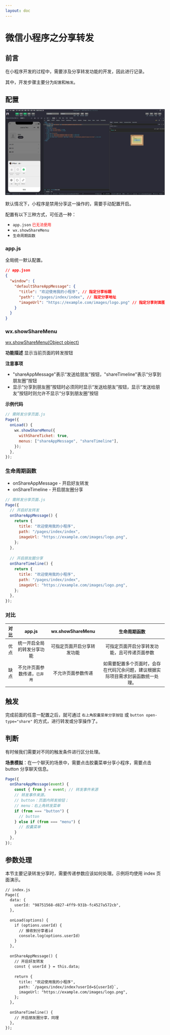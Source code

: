 ```yaml
---
layout: doc
---
```


# 微信小程序之分享转发

## 前言

在小程序开发的过程中，需要涉及分享转发功能的开发，因此进行记录。

其中，开发步骤主要分为`配置`和`触发`。

## 配置

![默认禁用效果图](../public/images-blog/program/program-share_2023-04-27_09-44-24.jpg)

默认情况下，小程序是禁用分享这一操作的，需要手动配置开启。

配置有以下三种方式，可任选一种：

- `app.json` <span style="color: red; font-size: 12px;">已无法使用</span>
- `wx.showShareMenu`
- `生命周期函数`

### app.js

全局统一默认配置。

```json
// app.json
{
  "window": {
    "defaultShareAppMessage": {
      "title": "欢迎使用我的小程序", // 指定分享标题
      "path": "/pages/index/index", // 指定分享地址
      "imageUrl": "https://example.com/images/logo.png" // 指定分享封面图
    }
  }
}
```

### wx.showShareMenu

[wx.showShareMenu(Object object)](https://developers.weixin.qq.com/miniprogram/dev/api/share/wx.showShareMenu.html)

**功能描述**
显示当前页面的转发按钮

**注意事项**

- "shareAppMessage"表示“发送给朋友”按钮，"shareTimeline"表示“分享到朋友圈”按钮
- 显示“分享到朋友圈”按钮时必须同时显示“发送给朋友”按钮，显示“发送给朋友”按钮时则允许不显示“分享到朋友圈”按钮

**示例代码**

```javascript
// 需转发分享页面.js
Page({
  onLoad() {
    wx.showShareMenu({
      withShareTicket: true,
      menus: ["shareAppMessage", "shareTimeline"],
    });
  },
});
```

### 生命周期函数

- onShareAppMessage - 开启好友转发
- onShareTimeline - 开启朋友圈分享

```javascript
// 需转发分享页面.js
Page({
  // 开启好友转发
  onShareAppMessage() {
    return {
      title: "欢迎使用我的小程序",
      path: "/pages/index/index",
      imageUrl: "https://example.com/images/logo.png",
    };
  },

  // 开启朋友圈分享
  onShareTimeline() {
    return {
      title: "欢迎使用我的小程序",
      path: "/pages/index/index",
      imageUrl: "https://example.com/images/logo.png",
    };
  },
});
```

### 对比

| 对比 |            app.js            |      wx.showShareMenu      |                                   生命周期函数                                   |
| :--: | :--------------------------: | :------------------------: | :------------------------------------------------------------------------------: |
| 优点 |  统一开启全局的转发分享功能  | 可指定页面开启分享转发功能 |                   可指定页面开启分享转发功能，且可传递页面参数                   |
| 缺点 | 不允许页面参数传递，`已弃用` |     不允许页面参数传递     | 如需要配置多个页面时，会存在代码冗余问题，建议根据实际项目需求封装函数统一处理。 |

## 触发

完成前面的任意一配置之后，就可通过 `右上角胶囊菜单分享按钮` 或 `button open-type="share"` 的方式，进行转发或分享操作了。

## 判断

有时候我们需要对不同的触发条件进行区分处理。

**场景模拟**：在一个聊天的场景中，需要点击胶囊菜单分享小程序，需要点击 button 分享聊天信息。

```javascript
Page({
  onShareAppMessage(event) {
    const { from } = event; // 转发事件来源
    // 转发事件来源。
    // button：页面内转发按钮；
    // menu：右上角转发菜单
    if (from === "button") {
      // button
    } else if (from === "menu") {
      // 胶囊菜单
    }
  },
});
```

## 参数处理

本节主要记录转发分享时，需要传递参数应该如何处理。示例将均使用 index 页面演示。

```javascript{10,20}
// index.js
Page({
  data: {
    userId: "98751568-d827-4ff9-931b-fc4527a572cb",
  },

  onLoad(options) {
    if (options.userId) {
      // 接收到分享者id
      console.log(options.userId)
    }
  },

  onShareAppMessage() {
    // 开启好友转发
    const { userId } = this.data;

    return {
      title: "欢迎使用我的小程序",
      path: `/pages/index/index?userId=${userId}`,
      imageUrl: "https://example.com/images/logo.png",
    };
  },

  onShareTimeline() {
    // 开启朋友圈分享，同理
  },
});
```
